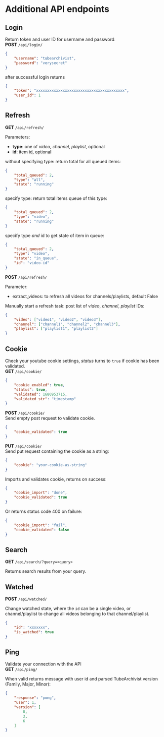 # Additional API endpoints

## Login
Return token and user ID for username and password:  
**POST** `/api/login/`
```json
{
    "username": "tubearchivist",
    "password": "verysecret"
}
```

after successful login returns 
```json
{
    "token": "xxxxxxxxxxxxxxxxxxxxxxxxxxxxxxxxxxxxxxxx",
    "user_id": 1
}
```

## Refresh
**GET** `/api/refresh/`  

Parameters:

- **type**: one of *video*, *channel*, *playlist*, optional
- **id**: item id, optional

without specifying type: return total for all queued items:
```json
{
    "total_queued": 2,
    "type": "all",
    "state": "running"
}
```

specify type: return total items queue of this type:
```json
{
    "total_queued": 2,
    "type": "video",
    "state": "running"
}
```

specify type *and* id to get state of item in queue:
```json
{
    "total_queued": 2,
    "type": "video",
    "state": "in_queue",
    "id": "video-id"
}
```

**POST** `/api/refresh/`  

Parameter:

- extract_videos: to refresh all videos for channels/playlists, default False

Manually start a refresh task: post list of *video*, *channel*, *playlist* IDs:
```json
{
    "video": ["video1", "video2", "video3"],
    "channel": ["channel1", "channel2", "channel3"],
    "playlist": ["playlist1", "playlist2"]
}
```

## Cookie
Check your youtube cookie settings, *status* turns to `true` if cookie has been validated.  
**GET** `/api/cookie/`
```json
{
    "cookie_enabled": true,
    "status": true,
    "validated": 1680953715,
    "validated_str": "timestamp"
}
```

**POST** `/api/cookie/`  
Send empty post request to validate cookie.
```json
{
    "cookie_validated": true
}
```

**PUT** `/api/cookie/`  
Send put request containing the cookie as a string:
```json
{
    "cookie": "your-cookie-as-string"
}
```
Imports and validates cookie, returns on success:
```json
{
    "cookie_import": "done",
    "cookie_validated": true
}
```
Or returns status code 400 on failure:
```json
{
    "cookie_import": "fail",
    "cookie_validated": false
}
```

## Search
**GET** `/api/search/?query=<query>`  

Returns search results from your query.

## Watched
**POST** `/api/watched/`  

Change watched state, where the `id` can be a single video, or channel/playlist to change all videos belonging to that channel/playlist.

```json
{
    "id": "xxxxxxx",
    "is_watched": true
}
```

## Ping
Validate your connection with the API  
**GET** `/api/ping/`

When valid returns message with user id and parsed TubeArchivist version (Family, Major, Minor): 
```json
{
    "response": "pong",
    "user": 1,
    "version": [
        0,
        3,
        6
    ]
}
